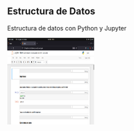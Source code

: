 <h2>Estructura de Datos</h2>

<p>Estructura de datos con Python y Jupyter</p>

<img height="200px" width="200px" src="./assetsGithub/cap_one.png" alt="img test">
